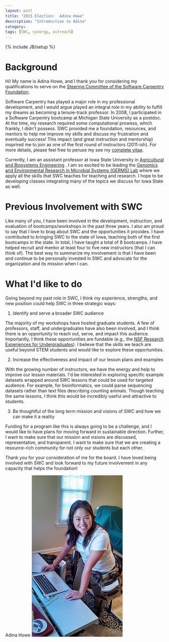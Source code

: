 ```yaml
---
layout: post
title: "2015 Election:  Adina Howe"
description: "Introduction to Adina"
category: 
tags: [SWC, synergy, outreach]
---
```

{% include JB/setup %}

# Background

Hi!  My name is Adina Howe, and I thank you for considering my
qualifications to serve on the [Steering Committee of the Software
Carpentry Foundation](http://software-carpentry.org/).

Software Carpentry has played a major role in my professional
development, and I would argue played an integral role in my ability
to fulfill my dreams as becoming a tenure-track professor.  In 2008, I
participated in a Software Carpentry bootcamp at Michigan State
University as a postdoc.  At the time, my research required some
computational prowess, which frankly, I didn't possess.  SWC
provided me a foundation, resources, and mentors to help me improve my
skills and discuss my frustration and eventually success!  This impact
(and great instruction and mentorship) insprired me to join as one of
the first round of instructors (2011-ish).  For more details, please
feel free to peruse my see my [complete vitae](https://github.com/adina/adina.github.com/blob/master/pdfs/cv_howe_jan2015.pdf?raw=true).

Currently, I am an assistant professor at Iowa State University in
[Agricultural and Biosystems Engineering](http://abe.iastate.edu)
.  I am so excited to be leading the [Genomics and Environmental
Research in Microbial Systems (GERMS) Lab](http://germslab.org) where
we apply all the skills that SWC teaches for teaching and research.
I hope to be developing classes integrating many of the topics we
discuss for Iowa State as well.

# Previous Involvement with SWC

Like many of you, I have been involved in the development,
instruction, and evaluation of bootcamps/workshops in the past three
years.  I also am proud to say that I love to brag about SWC and the
opportunities it provides.  I have contributed to bringing SWC to the state of Iowa,
teaching both of the first bootcamps in the state.    In total, I have
taught a total of 8 bootcamps.  I have helped recruit and mentor at least four
to five new instructors (that I can think of).  The best way
to summarize my involvement is that I have been and continue to be personally
invested in SWC and advocate for the organization and its mission when
I can.

# What I'd like to do

Going beyond my past role in SWC, I think my experience, strengths,
and new position could help SWC in three strategic ways:

1)  Identify and serve a broader SWC audience 

The majority of my workshops have hosted graduate students.  A few of
professors, staff, and undergraduates have also been involved, and I
think there is an opportunity to reach out, serve, and impact this audience.
Importantly, I think these opportunities are fundable (e.g., the [NSF
Research Experiences for Undergraduates](http://www.nsf.gov/funding/pgm_summ.jsp?pims_id=5517&from=fund)). I believe that the skills we teach are useful beyond STEM
students and would like to explore these opportunities.

2)  Increase the effectiveness and impact of our lesson plans and examples

With the growing number of instructors, we have the energy and help to
improve our lesson materials.  I'd be interested in exploring specific
example datasets wrapped around SWC lessons that could be used for
targeted audience.  For example, for bioinformatics, we could parse
sequencing datasets rather than text files describing counting
animals.  Though teaching the same lessons, I think this would be
incredibly useful and attractive to students.

3)  Be thoughtful of the long term mission and visions of SWC and how
we can make it a reality

Funding for a program like this is always going to be a challenge, and
I would like to have plans for moving forward in sustainable
direction.  Further, I want to make sure that our mission and visions
are discussed, representative, and transparent.  I want to make sure
that we are creating a resource-rich community for not only our students but each other.

Thank you for your consideration of me for the board.  I have loved
being involved with SWC and look forward to my future involvement in
any capacity that helps the foundation!

Adina Howe
![Adina](https://raw.githubusercontent.com/adina/adina.github.com/master/images/howe_swc_carpentry2.jpg)

